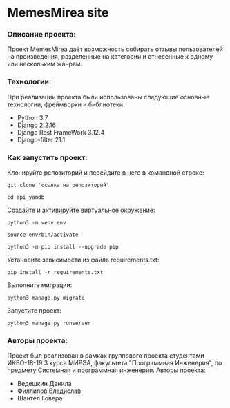 # MemesMirea site

### Описание проекта:

Проект MemesMirea даёт возможность собирать отзывы пользователей на произведения, разделенные на категории и отнесенные к одному или нескольким жанрам.

### Технологии:

При реализации проекта были использованы следующие основные технологии, фреймворки и библиотеки:
- Python 3.7
- Django 2.2.16
- Django Rest FrameWork 3.12.4
- Django-filter 21.1

### Как запустить проект:
Клонируйте репозиторий и перейдите в него в командной строке:

```
git clone 'ссылка на репозиторий'
```

```
cd api_yamdb
```

Cоздайте и активируйте виртуальное окружение:

```
python3 -m venv env
```

```
source env/bin/activate
```
```
python3 -m pip install --upgrade pip
```

Установите зависимости из файла requirements.txt:

```
pip install -r requirements.txt
```

Выполните миграции:

```
python3 manage.py migrate
```

Запустите проект:

```
python3 manage.py runserver
```

### Авторы проекта:

Проект был реализован в рамках группового проекта студентами ИКБО-18-19 3 курса МИРЭА, факультета "Программная Инженерия", по предмету Системная и программная инженерия. 
Авторы проекта:
- Ведешкин Данила
- Филлипов Владислав
- Шантел Говера
